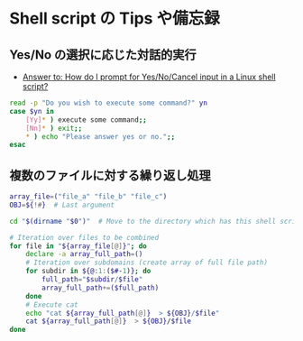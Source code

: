 # Shell script の Tips や備忘録

## Yes/No の選択に応じた対話的実行

- [Answer to: How do I prompt for Yes/No/Cancel input in a Linux shell script?](https://stackoverflow.com/a/226724)

```sh
read -p "Do you wish to execute some command?" yn
case $yn in
    [Yy]* ) execute some command;;
    [Nn]* ) exit;;
    * ) echo "Please answer yes or no.";;
esac
```

## 複数のファイルに対する繰り返し処理

```sh
array_file=("file_a" "file_b" "file_c")
OBJ=${!#}  # Last argument

cd "$(dirname "$0")"  # Move to the directory which has this shell script

# Iteration over files to be combined
for file in "${array_file[@]}"; do
    declare -a array_full_path=()
    # Iteration over subdomains (create array of full file path)
    for subdir in ${@:1:($#-1)}; do
        full_path="$subdir/$file"
        array_full_path+=($full_path)
    done
    # Execute cat
    echo "cat ${array_full_path[@]}  > ${OBJ}/$file"
    cat ${array_full_path[@]}  > ${OBJ}/$file
done
```
